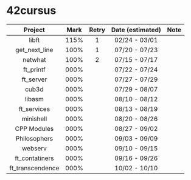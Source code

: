 # 42cursus

|     Project    | Mark | Retry | Date (estimated) |    Note   |
|:--------------:|:----:|:-----:|:----------------:|:---------:|
|      libft     | 115% |   1   |   02/24 - 03/01  |           |
|  get_next_line | 100% |   1   |   07/20 - 07/23  |           |
|     netwhat    | 100% |   2   |   07/15 - 07/17  |           |
|    ft_printf   | 000% |       |   07/22 - 07/24  |           |
|    ft_server   | 000% |       |   07/27 - 07/29  |           |
|      cub3d     | 000% |       |   07/29 - 08/07  |           |
|     libasm     | 000% |       |   08/10 - 08/12  |           |
|   ft_services  | 000% |       |   08/13 - 08/19  |           |
|    minishell   | 000% |       |   08/20 - 08/26  |           |
|   CPP Modules  | 000% |       |   08/27 - 09/02  |           |
|  Philosophers  | 000% |       |   09/03 - 09/09  |           |
|     webserv    | 000% |       |   09/10 - 09/15  |           |
| ft_contatiners | 000% |       |   09/16 - 09/26  |           |
|ft_transcendence| 000% |       |   10/02 - 10/10  |           |
